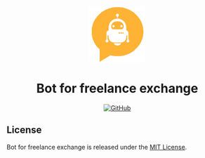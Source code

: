 <p align="center">
  <img src="./assets/logo.png" alt="Bot for freelance exchange logo" width="128" height="128">
  <h1 align="center">Bot for freelance exchange</h1>
</p>
<p align="center">
    <a aria-label="License" href="https://github.com/UrijHoruzij/bot-freelance/blob/master/LICENSE">
      <img alt="GitHub" src="https://img.shields.io/github/license/UrijHoruzij/bot-freelance?color=feb334">
    </a>
  </p>

## License

Bot for freelance exchange is released under the [MIT License](https://github.com/UrijHoruzij/bot-freelance/blob/master/LICENSE).
